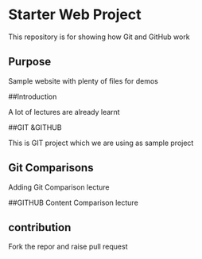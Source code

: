 # Starter Web Project

This repository is for showing how Git and GitHub work


## Purpose

Sample website with plenty of files for demos

##Introduction

A lot of lectures are already learnt 

##GIT &GITHUB

This is GIT project  which we are using as sample project 

## Git Comparisons
Adding Git Comparison lecture 

##GITHUB Content
Comparison lecture

## contribution
Fork the repor and raise  pull request 